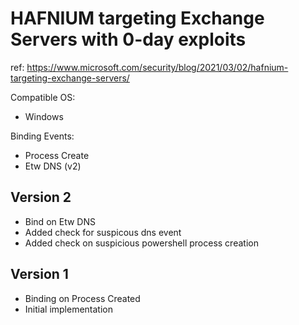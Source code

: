 # HAFNIUM targeting Exchange Servers with 0-day exploits

ref: <https://www.microsoft.com/security/blog/2021/03/02/hafnium-targeting-exchange-servers/>

Compatible OS:

- Windows

Binding Events:

- Process Create
- Etw DNS (v2)

## Version 2

- Bind on Etw DNS
- Added check for suspicous dns event
- Added check on suspicious powershell process creation

## Version 1

- Binding on Process Created
- Initial implementation
